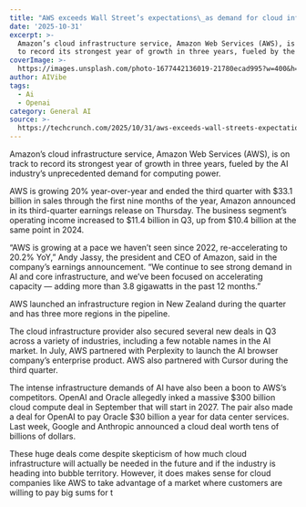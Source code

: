```yaml
---
title: "AWS exceeds Wall Street’s expectations\_as demand for cloud infra remains high"
date: '2025-10-31'
excerpt: >-
  Amazon’s cloud infrastructure service, Amazon Web Services (AWS), is on track
  to record its strongest year of growth in three years, fueled by the AI...
coverImage: >-
  https://images.unsplash.com/photo-1677442136019-21780ecad995?w=400&h=200&fit=crop&auto=format
author: AIVibe
tags:
  - Ai
  - Openai
category: General AI
source: >-
  https://techcrunch.com/2025/10/31/aws-exceeds-wall-streets-expectations-as-demand-for-cloud-infra-remains-high/
---
```

Amazon’s cloud infrastructure service, Amazon Web Services (AWS), is on track to record its strongest year of growth in three years, fueled by the AI industry’s unprecedented demand for computing power.

AWS is growing 20% year-over-year and ended the third quarter with $33.1 billion in sales through the first nine months of the year, Amazon announced in its third-quarter earnings release on Thursday. The business segment’s operating income increased to $11.4 billion in Q3, up from $10.4 billion at the same point in 2024.


	
	




	
	



“AWS is growing at a pace we haven’t seen since 2022, re-accelerating to 20.2% YoY,” Andy Jassy, the president and CEO of Amazon, said in the company’s earnings announcement. “We continue to see strong demand in AI and core infrastructure, and we’ve been focused on accelerating capacity — adding more than 3.8 gigawatts in the past 12 months.”

AWS launched an infrastructure region in New Zealand during the quarter and has three more regions in the pipeline.

The cloud infrastructure provider also secured several new deals in Q3 across a variety of industries, including a few notable names in the AI market. In July, AWS partnered with Perplexity to launch the AI browser company’s enterprise product. AWS also partnered with Cursor during the third quarter.

The intense infrastructure demands of AI have also been a boon to AWS’s competitors. OpenAI and Oracle allegedly inked a massive $300 billion cloud compute deal in September that will start in 2027. The pair also made a deal for OpenAI to pay Oracle $30 billion a year for data center services. Last week, Google and Anthropic announced a cloud deal worth tens of billions of dollars.

These huge deals come despite skepticism of how much cloud infrastructure will actually be needed in the future and if the industry is heading into bubble territory. However, it does makes sense for cloud companies like AWS to take advantage of a market where customers are willing to pay big sums for t

